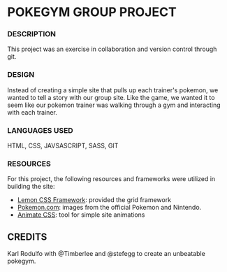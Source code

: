 # POKEGYM GROUP PROJECT

### DESCRIPTION
This project was an exercise in collaboration and version control through git.

### DESIGN
Instead of creating a simple site that pulls up each trainer's pokemon, we wanted to tell a story with our group site.
Like the game, we wanted it to seem like our pokemon trainer was walking through a gym and interacting with each trainer.

### LANGUAGES USED
HTML, CSS, JAVSASCRIPT, SASS, GIT


### RESOURCES

For this project, the following resources and frameworks were utilized in building the site:

- [Lemon CSS Framework](https://appalaszynski.github.io/lemon/): provided the grid framework
- [Pokemon.com](https://www.pokemon.com/us/): images from the official Pokemon and Nintendo.
- [Animate CSS](https://daneden.github.io/animate.css/): tool for simple site animations

## CREDITS
Karl Rodulfo with @Timberlee and @stefegg to create an unbeatable pokegym.
